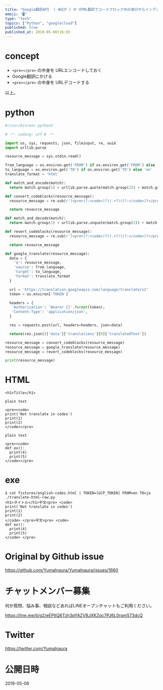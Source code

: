 ```yaml
---
title: "Google翻訳API  ( #GCP ) が HTML翻訳でコードブロック内の改行やらインデントを壊しやがるので #python で泣く泣"
emoji: "🖥"
type: "tech"
topics: ["Python", "googlecloud"]
published: true
published_at: 2019-05-06t16:03
---
```


# concept

- `<pre></pre>` の中身を URLエンコードしておく
- Google翻訳にかける
- `<pre></pre>` の中身を URLデコードする

以上。


# python

```py
#!/usr/bin/env python3

# -*- coding: utf-8 -*-

import os, sys, requests, json, fileinput, re, uuid
import urllib.parse

resource_message = sys.stdin.read()

from_language = os.environ.get('FROM') if os.environ.get('FROM') else 'ja'
to_language = os.environ.get('TO') if os.environ.get('TO') else 'en'
translate_format = 'html'

def match_and_encode(match):
  return match.group(1) + urllib.parse.quote(match.group(2)) + match.group(3)

def convert_codeblocks(resource_message):
  resource_message = re.sub(r'(<pre>(?:<code>)?)(.+?)((?:</code>)?</pre>)', match_and_encode, resource_message, flags=re.DOTALL)

  return resource_message

def match_and_decode(match):
  return match.group(1) + urllib.parse.unquote(match.group(2)) + match.group(3)

def revert_codeblocks(resource_message):
  resource_message = re.sub(r'(<pre>(?:<code>)?)(.+?)((?:</code>)?</pre>)', match_and_decode, resource_message, flags=re.DOTALL)

  return resource_message

def google_translate(resource_message):
  data = {
    'q': resource_message,
    'source': from_language,
    'target': to_language,
    'format': translate_format
  }

  url = 'https://translation.googleapis.com/language/translate/v2'
  token = os.environ['TOKEN']

  headers = {
   'Authorization': 'Bearer {}'.format(token),
   'Content-Type': 'application/json',
  }

  res = requests.post(url, headers=headers, json=data)

  return(res.json()['data']['translations'][0]['translatedText'])

resource_message = convert_codeblocks(resource_message)
resource_message = google_translate(resource_message)
resource_message = revert_codeblocks(resource_message)

print(resource_message)
```

# HTML

```
<h1>Title</h1>

plain text

<pre><code>
print('Not translate in codes')
print(1)
print(2)
</code></pre>

plain text

<pre><code>
def ex():
  print(4)
  print(5)
</code></pre>

```

# exe


```
$ cat fixtures/english-codes.html | TOKEN=[GCP_TOKEN] FROM=en TO=ja ./translate-html-raw.py
<h1>タイトル</h1>平文<pre> <code>
print('Not translate in codes')
print(1)
print(2)
</code> </pre>平文<pre> <code>
def ex():
  print(4)
  print(5)
</code> </pre>

```



# Original by Github issue

https://github.com/YumaInaura/YumaInaura/issues/1660








<!-- Update From Qiita API -->

# チャットメンバー募集


何か質問、悩み事、相談などあればLINEオープンチャットもご利用ください。

https://line.me/ti/g2/eEPltQ6Tzh3pYAZV8JXKZqc7PJ6L0rpm573dcQ





# Twitter


https://twitter.com/YumaInaura


<!-- Update From Qiita API -->



# 公開日時

2019-05-06
